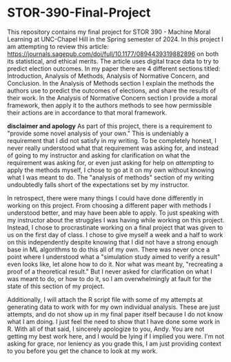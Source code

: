 # STOR-390-Final-Project

This repository contains my final project for STOR 390 - Machine Moral Learning at UNC-Chapel Hill in the Spring semester of 2024. In this project I am attempting to review this article: https://journals.sagepub.com/doi/full/10.1177/0894439319882896 on both its statistical, and ethical merits. The article uses digital trace data to try to predict election outcomes. In my paper there are 4 different sections titled: Introduction, Analysis of Methods, Analysis of Normative Concern, and Conclusion. In the Analysis of Methods section I explain the methods the authors use to predict the outcomes of elections, and share the results of their work. In the Analysis of Normative Concern section I provide a moral framework, then apply it to the authors methods to see how permissible their actions are in accordance to that moral framework. 

**disclaimer and apology**
As part of this project, there is a requirement to "provide some novel analysis of your own." This is undeniably a requirement that I did not satisfy in my writing. To be completely honest, I never really understood what that requirement was asking for, and instead of going to my instructor and asking for clarification on what the requirement was asking for, or even just asking for help on _attempting_ to apply the methods myself, I chose to go at it on my own without knowing what I was meant to do. The "analysis of methods" section of my writing undoubtedly falls short of the expectations set by my instructor. 

In retrospect, there were many things I could have done differently in working on this project. From choosing a different paper with methods I understood better, and may have been able to apply. To just speaking with my instructor about the struggles I was having while working on this project. Instead, I chose to procrastinate working on a final project that was given to us on the first day of class. I chose to give myself a week and a half to work on this independently despite knowing that I did not have a strong enough base in ML algorithms to do this all of my own. There was never once a point where I understood what a "simulation study aimed to verify a result" even looks like, let alone how to do it. Nor what was meant by, "recreating a proof of a theoretical result." But I never asked for clarification on what I was meant to do, or how to do it, so I am overwhelmingly at fault for the state of this section of my project. 

Additionally, I will attach the R script file with some of my attempts at generating data to work with for my own individual analysis. These are just attempts, and do not show up in my final paper itself because I do not know what I am doing. I just feel the need to show that I have done some work in R. With all of that said, I sincerely apologize to you, Andy. You are not getting my best work here, and I would be lying if I implied you were. I'm not asking for grace, nor leniency as you grade this, I am just providing context to you before you get the chance to look at my work. 

